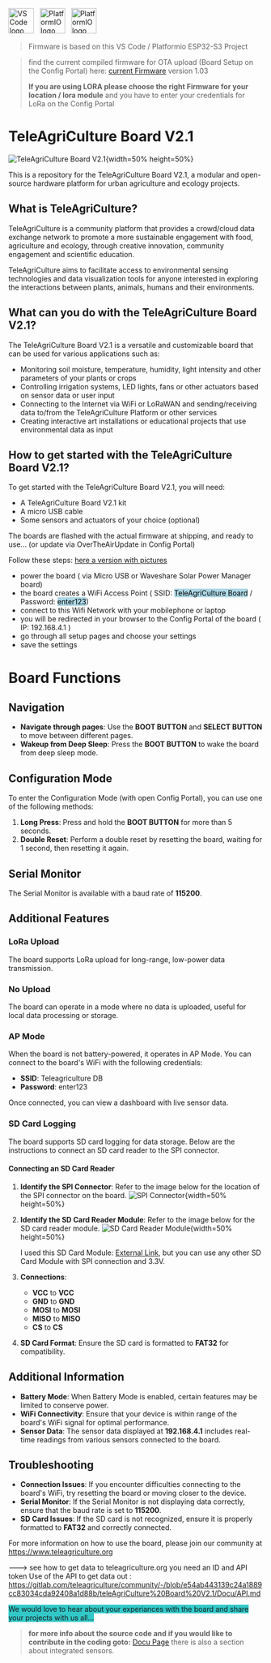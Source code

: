 [<img src="https://gitlab.com/teleagriculture/community/-/raw/main/teleAgriCulture%20Board%20V2.1/Docu/pictures/vscode.svg" alt="VS Code logo" width="50" height="50">](https://code.visualstudio.com)   &nbsp;   [<img src="https://cdn.platformio.org/images/platformio-logo-xs.fd6e881d.png" alt="PlatformIO logo" height="50">](https://platformio.org) &nbsp; [<img src="https://gitlab.com/teleagriculture/community/-/raw/main/teleAgriCulture%20Board%20V2.1/Docu/pictures/ESP32-S3.png" alt="PlatformIO logo" height="50">](https://www.espressif.com/sites/default/files/documentation/esp32-s3_datasheet_en.pdf)

>Firmware is based on this VS Code / Platformio ESP32-S3 Project

>find the current compiled firmware for OTA upload (Board Setup on the Config Portal) here:
>[current Firmware](https://gitlab.com/teleagriculture/community/-/tree/main/teleAgriCulture%20Board%20V2.1/Firmware) version 1.03
>
>**If you are using LORA please choose the right Firmware for your location / lora module**
>and you have to enter your credentials for LoRa on the Config Portal

# TeleAgriCulture Board V2.1

![TeleAgriCulture Board V2.1](https://gitlab.com/teleagriculture/community/-/raw/main/teleAgriCulture%20Board%20V2.1/Docu/pictures/tac_board_V2_1_02.JPG){width=50% height=50%}

This is a repository for the TeleAgriCulture Board V2.1, a modular and open-source hardware platform for urban agriculture and ecology projects.

## What is TeleAgriCulture?

TeleAgriCulture is a community platform that provides a crowd/cloud data exchange network to promote a more sustainable engagement with food, agriculture and ecology, through creative innovation, community engagement and scientific education.

TeleAgriCulture aims to facilitate access to environmental sensing technologies and data visualization tools for anyone interested in exploring the interactions between plants, animals, humans and their environments.

## What can you do with the TeleAgriCulture Board V2.1?

The TeleAgriCulture Board V2.1 is a versatile and customizable board that can be used for various applications such as:

- Monitoring soil moisture, temperature, humidity, light intensity and other parameters of your plants or crops
- Controlling irrigation systems, LED lights, fans or other actuators based on sensor data or user input
- Connecting to the Internet via WiFi or LoRaWAN and sending/receiving data to/from the TeleAgriCulture Platform or other services
- Creating interactive art installations or educational projects that use environmental data as input

## How to get started with the TeleAgriCulture Board V2.1?

To get started with the TeleAgriCulture Board V2.1, you will need:

- A TeleAgriCulture Board V2.1 kit
- A micro USB cable
- Some sensors and actuators of your choice (optional)

The boards are flashed with the actual firmware at shipping, and ready to use... (or update via OverTheAirUpdate in Config Portal)

Follow these steps: [here a version with pictures](https://gitlab.com/teleagriculture/community/-/blob/main/teleAgriCulture%20Board%20V2.1/Docu/setup.md)

- power the board ( via Micro USB or Waveshare Solar Power Manager board)
- the board creates a WiFi Access Point ( SSID: <mark style="background-color: lightblue">TeleAgriCulture Board</mark> / Password: <mark style="background-color: lightblue">enter123</mark>)
- connect to this Wifi Network with your mobilephone or laptop
- you will be redirected in your browser to the Config Portal of the board ( IP: 192.168.4.1 )
- go through all setup pages and choose your settings
- save the settings

 # Board Functions

## Navigation
- **Navigate through pages**: Use the **BOOT BUTTON** and **SELECT BUTTON** to move between different pages.
- **Wakeup from Deep Sleep**: Press the **BOOT BUTTON** to wake the board from deep sleep mode.

## Configuration Mode
To enter the Configuration Mode (with open Config Portal), you can use one of the following methods:
1. **Long Press**: Press and hold the **BOOT BUTTON** for more than 5 seconds.
2. **Double Reset**: Perform a double reset by resetting the board, waiting for 1 second, then resetting it again.

## Serial Monitor
The Serial Monitor is available with a baud rate of **115200**.

## Additional Features

### LoRa Upload
The board supports LoRa upload for long-range, low-power data transmission.

### No Upload
The board can operate in a mode where no data is uploaded, useful for local data processing or storage.

### AP Mode
When the board is not battery-powered, it operates in AP Mode. You can connect to the board's WiFi with the following credentials:
- **SSID**: Teleagriculture DB
- **Password**: enter123

Once connected, you can view a dashboard with live sensor data.

### SD Card Logging
The board supports SD card logging for data storage. Below are the instructions to connect an SD card reader to the SPI connector.

#### Connecting an SD Card Reader
1. **Identify the SPI Connector**: Refer to the image below for the location of the SPI connector on the board.
   ![SPI Connector](https://gitlab.com/teleagriculture/community/-/raw/main/teleAgriCulture%20Board%20V2.1/Docu/pictures/SPI_CON.jpeg){width=50% height=50%}

2. **Identify the SD Card Reader Module**: Refer to the image below for the SD card reader module.
   ![SD Card Reader Module](https://gitlab.com/teleagriculture/community/-/raw/main/teleAgriCulture%20Board%20V2.1/Docu/pictures/SD_CARD-Modul.jpeg){width=50% height=50%}

   I used this SD Card Module: [External Link](https://www.amazon.de/dp/B09YYG6BT3?ref=ppx_yo2ov_dt_b_fed_asin_title&th=1), but you can use any other SD Card Module with SPI connection and 3.3V.

3. **Connections**:
   - **VCC** to **VCC**
   - **GND** to **GND**
   - **MOSI** to **MOSI**
   - **MISO** to **MISO**
   - **CS** to **CS**

4. **SD Card Format**: Ensure the SD card is formatted to **FAT32** for compatibility.

## Additional Information
- **Battery Mode**: When Battery Mode is enabled, certain features may be limited to conserve power.
- **WiFi Connectivity**: Ensure that your device is within range of the board's WiFi signal for optimal performance.
- **Sensor Data**: The sensor data displayed at **192.168.4.1** includes real-time readings from various sensors connected to the board.

## Troubleshooting
- **Connection Issues**: If you encounter difficulties connecting to the board's WiFi, try resetting the board or moving closer to the device.
- **Serial Monitor**: If the Serial Monitor is not displaying data correctly, ensure that the baud rate is set to **115200**.
- **SD Card Issues**: If the SD card is not recognized, ensure it is properly formatted to **FAT32** and correctly connected.

For more information on how to use the board, please join our community at https://www.teleagriculture.org

---> see how to get data to teleagriculture.org you need an ID and API token
Use of the API to get data out : https://gitlab.com/teleagriculture/community/-/blob/e54ab443139c24a1889cc83034cda92408a1d88b/teleAgriCulture%20Board%20V2.1/Docu/API.md

<span style="background-color: #32C8C8">We would love to hear about your experiances with the board and share your projects with us all...</span>

>**for more info about the source code and if you would like to contribute in the coding goto:**  [Docu Page](https://gitlab.com/teleagriculture/community/-/tree/main/teleAgriCulture%20Board%20V2.1/Docu)
there is also a section about integrated sensors.